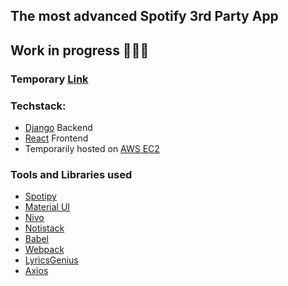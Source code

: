 ## The most advanced Spotify 3rd Party App

## Work in progress 👷‍♂️🚧

### Temporary [Link](http://ec2-13-126-98-132.ap-south-1.compute.amazonaws.com/)

### Techstack: 
- [Django](https://github.com/django/django) Backend
- [React](https://github.com/facebook/react) Frontend 
- Temporarily hosted on [AWS EC2](https://aws.amazon.com/ec2/)

### Tools and Libraries used
- [Spotipy](https://github.com/plamere/spotipy)
- [Material UI](https://github.com/mui-org/material-ui)
- [Nivo](https://github.com/plouc/nivo)
- [Notistack](https://github.com/iamhosseindhv/notistack)
- [Babel](https://github.com/babel/babel)
- [Webpack](https://github.com/webpack/webpack)
- [LyricsGenius](https://github.com/johnwmillr/LyricsGenius)
- [Axios](https://github.com/axios/axios)